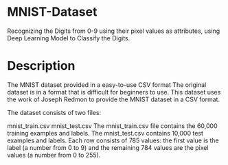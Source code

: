 # MNIST-Dataset
Recognizing the Digits from 0-9 using their pixel values as attributes, using Deep Learning Model to Classify the Digits.


# Description
The MNIST dataset provided in a easy-to-use CSV format
The original dataset is in a format that is difficult for beginners to use. This dataset uses the work of Joseph Redmon to provide the MNIST dataset in a CSV format.

The dataset consists of two files:

mnist_train.csv
mnist_test.csv
The mnist_train.csv file contains the 60,000 training examples and labels. The mnist_test.csv contains 10,000 test examples and labels. Each row consists of 785 values: the first value is the label (a number from 0 to 9) and the remaining 784 values are the pixel values (a number from 0 to 255).
